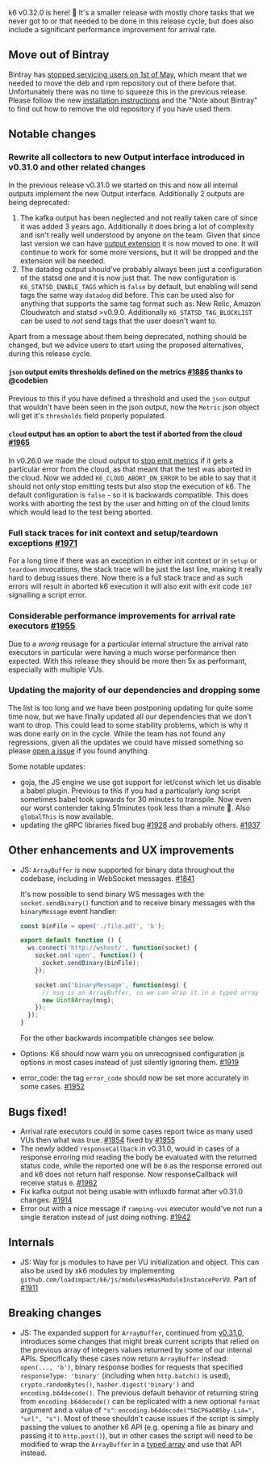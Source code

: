 k6 v0.32.0 is here! :tada: It's a smaller release with mostly chore tasks that we never got to or that needed to be done in this release cycle, but does also include a significant performance improvement for arrival rate.

## Move out of Bintray

Bintray has [stopped servicing users on 1st of May](https://jfrog.com/blog/into-the-sunset-bintray-jcenter-gocenter-and-chartcenter/), which meant that we needed to move the deb and rpm repository out of there before that. Unfortunately there was no time to squeeze this in the previous release. Please follow the new [installation instructions](https://k6.io/docs/getting-started/installation/) and the "Note about Bintray" to find out how to remove the old repository if you have used them.

## Notable changes

### Rewrite all collectors to new Output interface introduced in v0.31.0 and other related changes

In the previous release v0.31.0 we started on this and now all internal outputs implement the new Output interface. Additionally 2 outputs are being deprecated:

1. The kafka output has been neglected and not really taken care of since it was added 3 years ago. Additionally it does bring a lot of complexity and isn't really well understood by anyone on the team. Given that since last version we can have [output extension](https://github.com/k6io/xk6-output-kafka) it is now moved to one. It will continue to work for some more versions, but it will be dropped and the extension will be needed.
2. The datadog output should've probably always been just a configuration of the statsd one and it is now just that. The new configuration is `K6_STATSD_ENABLE_TAGS` which is `false` by default, but enabling will send tags the same way `datadog` did before. This can be used also for anything that supports the same tag format such as: New Relic, Amazon Cloudwatch and statsd >v0.9.0. Additionally `K6_STATSD_TAG_BLOCKLIST` can be used to *not* send tags that the user doesn't want to.

Apart from a message about them being deprecated, nothing should be changed, but we advice users to start using the proposed alternatives, during this release cycle.

#### `json` output emits thresholds defined on the metrics [#1886](https://github.com/k6io/k6/pull/1886) thanks to @codebien

Previous to this if you have defined a threshold and used the `json` output that wouldn't have been seen in the json output, now the `Metric` json object will get it's `thresholds` field properly populated.

#### `cloud` output has an option to abort the test if aborted from the cloud [#1965](https://github.com/k6io/k6/pull/1965)

In v0.26.0 we made the cloud output to [stop emit metrics](https://github.com/k6io/k6/pull/1130) if it gets a particular error from the cloud, as that meant that the test was aborted in the cloud. Now we added `K6_CLOUD_ABORT_ON_ERROR` to be able to say that it should not only stop emitting tests but also stop the execution of k6. The default configuration is `false` - so it is backwards compatible. This does works with aborting the test by the user and hitting on of the cloud limits which would lead to the test being aborted.


### Full stack traces for init context and setup/teardown exceptions [#1971](https://github.com/k6io/k6/pull/1971)

For a long time if there was an exception in either init context or in `setup` or `teardown` invocations, the stack trace will be just the last line, making it really hard to debug issues there. Now there is a full stack trace and as such errors will result in aborted k6 execution it will also exit with exit code `107` signalling a script error.


### Considerable performance improvements for arrival rate executors [#1955](https://github.com/k6io/k6/pull/1955)

Due to a *wrong* reusage for a particular internal structure the arrival rate executors in particular were having a much worse performance then expected. With this release they should be more then 5x as performant, especially with multiple VUs.


### Updating the majority of our dependencies and dropping some

The list is too long and we have been postponing updating for quite some time now, but we have finally updated all our dependencies that we don't want to drop. This could lead to some stability problems, which is why it was done early on in the cycle. While the team has not found any regressions, given all the updates we could have missed something so please [open a issue](https://github.com/k6io/k6/issues) if you found anything.

Some notable updates:
- goja, the JS engine we use got support for let/const which let us disable a babel plugin. Previous to this if you had a particularly *long* script sometimes babel took upwards for 30 minutes to transpile. Now even our worst contender taking 51minutes took less than a minute :tada:. Also `globalThis` is now available.
- updating the gRPC libraries fixed bug [#1928](https://github.com/k6io/k6/issues/1928) and probably others. [#1937](https://github.com/k6io/k6/pull/1937)

## Other enhancements and UX improvements

- JS: `ArrayBuffer` is now supported for binary data throughout the codebase, including in WebSocket messages. [#1841](https://github.com/k6io/k6/pull/1841)

  It's now possible to send binary WS messages with the `socket.sendBinary()` function and to receive binary messages with the `binaryMessage` event handler:

  ```javascript
  const binFile = open('./file.pdf', 'b');

  export default function () {
    ws.connect('http://wshost/', function(socket) {
      socket.on('open', function() {
        socket.sendBinary(binFile);
      });

      socket.on('binaryMessage', function(msg) {
        // msg is an ArrayBuffer, so we can wrap it in a typed array directly.
        new Uint8Array(msg);
      });
    });
  }
  ```

  For the other backwards incompatible changes see below.

- Options: K6 should now warn you on unrecognised configuration js options in most cases instead of just silently ignoring them. [#1919](https://github.com/k6io/k6/pull/1919)
- error_code: the tag `error_code` should now be set more accurately in some cases. [#1952](https://github.com/k6io/k6/pull/1951)

## Bugs fixed!

- Arrival rate executors could in some cases report twice as many used VUs then what was true. [#1954](https://github.com/k6io/k6/issues/1954) fixed by [#1955](https://github.com/k6io/k6/pull/1955)
- The newly added `responseCallback` in v0.31.0, would in cases of a response erroring mid reading the body be evaluated with the returned status code, while the reported one will be `0` as the response errored out and k6 does not return half response. Now responseCallback will receive status `0`. [#1962](https://github.com/k6io/k6/pull/1962)
- Fix kafka output not being usable with influxdb format after v0.31.0 changes. [#1914](https://github.com/k6io/k6/pull/1914)
- Error out with a nice message if `ramping-vus` executor would've not run a single iteration instead of just doing nothing. [#1942](https://github.com/k6io/k6/pull/1942)

## Internals

- JS: Way for js modules to have per VU initialization and object. This can also be used by xk6 modules by implementing `github.com/loadimpact/k6/js/modules#HasModuleInstancePerVU`. Part of [#1911](https://github.com/k6io/k6/pull/1911)


## Breaking changes

- JS: The expanded support for `ArrayBuffer`, continued from [v0.31.0](https://github.com/k6io/k6/releases/tag/v0.31.0), introduces some changes that might break current scripts that relied on the previous array of integers values returned by some of our internal APIs. Specifically these cases now return `ArrayBuffer` instead: `open(..., 'b')`, binary response bodies for requests that specified `responseType: 'binary'` (including when `http.batch()` is used), `crypto.randomBytes()`, `hasher.digest('binary')` and `encoding.b64decode()`.
  The previous default behavior of returning string from `encoding.b64decode()` can be replicated with a new optional `format` argument and a value of `"s"`: `encoding.b64decode("5bCP6aO85by-Li4=", "url", "s")`.
  Most of these shouldn't cause issues if the script is simply passing the values to another k6 API (e.g. opening a file as binary and passing it to `http.post()`), but in other cases the script will need to be modified to wrap the `ArrayBuffer` in a [typed array](https://developer.mozilla.org/en-US/docs/Web/JavaScript/Typed_arrays) and use that API instead.

